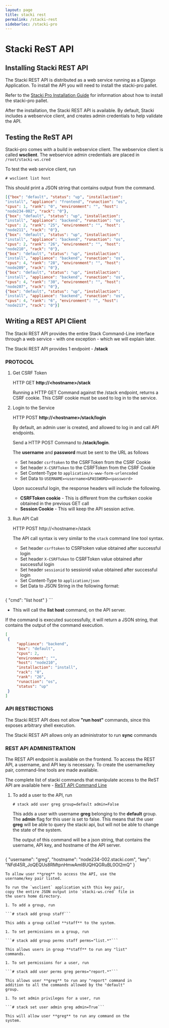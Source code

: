 ```yaml
---
layout: page
title: stacki rest
permalink: /stacki-rest
sidebarloc: /stacki-pro
---
```


# Stacki ReST API

## Installing Stacki REST API

The Stacki REST API is distributed as a web service
running as a Django Application. To install the API
you will need to install the stacki-pro pallet.

Refer to the [Stacki Pro Installation Guide](stacki-pro-install) for information about how to install the stacki-pro pallet.

After the installation, the Stacki REST API is available.
By default, Stacki includes a webservice client, and creates
admin credentials to help validate the API.

## Testing the ReST API

Stacki-pro comes with a build in webservice client.
The webservice client is called **wsclient**. The webservice
admin credentials are placed in `/root/stacki-ws.cred`

To test the web service client, run
```shell
# wsclient list host
```

This should print a JSON string that contains output
from the command.
```json
[{"box": "default", "status": "up", "installaction":
"install", "appliance": "frontend", "runaction": "os",
"cpus": 1, "rank": "0", "environment": "", "host":
"node234-002", "rack": "0"},
{"box": "default", "status": "up", "installaction":
"install", "appliance": "backend", "runaction": "os",
"cpus": 2, "rank": "25", "environment": "", "host":
"node211", "rack": "0"},
{"box": "default", "status": "up", "installaction":
"install", "appliance": "backend", "runaction": "os",
"cpus": 2, "rank": "26", "environment": "", "host":
"node210", "rack": "0"},
{"box": "default", "status": "up", "installaction":
"install", "appliance": "backend", "runaction": "os",
"cpus": 4, "rank": "28", "environment": "", "host":
"node209", "rack": "0"},
{"box": "default", "status": "up", "installaction":
"install", "appliance": "backend", "runaction": "os",
"cpus": 4, "rank": "30", "environment": "", "host":
"node207", "rack": "0"},
{"box": "default", "status": "up", "installaction":
"install", "appliance": "backend", "runaction": "os",
"cpus": 4, "rank": "6", "environment": "", "host":
"node217", "rack": "0"}]
```

## Writing a REST API Client

The Stacki REST API provides the entire
Stack Command-Line interface through a
web service - with one exception - which
we will explain later.

The Stacki REST API provides 1 endpoint - **/stack**

### PROTOCOL

1. Get CSRF Token

   HTTP GET **http://\<hostname\>/stack**

   Running a HTTP GET Command against the /stack
   endpoint, returns a CSRF cookie. This CSRF cookie
   must be used to log in to the service.

1. Login to the Service
   
   HTTP POST **http://\<hostname\>/stack/login**

   By default, an admin user is created, and allowed
   to log in and call API endpoints.

   Send a HTTP POST Command to **/stack/login**.

   The **username** and **password** must be sent to the URL
   as follows
   * Set header `csrftoken` to the CSRFToken from the CSRF Cookie
   * Set header `X-CSRFToken` to the CSRFToken from the CSRF Cookie
   * Set Content-Type to `application/x-www-form-urlencoded`
   * Set Data to `USERNAME=<username>&PASSWORD=<password>`

   Upon successful login, the response headers will include the following.
   * **CSRFToken cookie** - This is different from the csrftoken cookie obtained
     in the previous GET call
   * **Session Cookie** - This will keep the API session active.
   

1. Run API Call

   HTTP POST http://\<hostname\>/stack

   The API call syntax is very similar to the `stack` command line tool
   syntax.
   * Set header `csrftoken` to CSRFtoken value obtained after successful login
   * Set header `X-CSRFToken` to CSRFToken value obtained after successful login
   * Set header `sessionid` to sessionid value obtained after successful login
   * Set Content-Type to `application/json`
   * Set Data to JSON String in the following format:
     ```
{
  "cmd": "list host"
}
     ```
   * This will call the **list host** command, on the API server.
   
   If the command is executed successfully, it will return
   a JSON string, that contains the output of the command execution.
   ```json
[
    {
        "appliance": "backend", 
        "box": "default", 
        "cpus": 2, 
        "environment": "", 
        "host": "node210", 
        "installaction": "install", 
        "rack": "0", 
        "rank": "26", 
        "runaction": "os", 
        "status": "up"
    }
]
   ```

### API RESTRICTIONS

The Stacki REST API does not allow **"run host"** commands,
since this exposes arbitrary shell execution.

The Stacki REST API allows only an administrator to run
**sync** commands

### REST API ADMINISTRATION

The REST API endpoint is available on the frontend.
To access the REST API, a username, and API key is
necessary. To create the username/key pair, command-line
tools are made available.

The complete list of stacki commands that manipulate access
to the ReST API are available here - [ReST API Command Line](restapi-cmd)

1. To add a user to the API, run

   ```# stack add user greg group=default admin=False```

   This adds a user with username **greg** belonging to the
   **default** group. The **admin** flag for this user is
   set to false. This means that the user **greg** will be
   able to query the stacki api, but will not be able to
   change the state of the system.

   The output of this command will be a json string, that
   contains the username, API key, and hostname of the API
   server.
   ```json
{
  "username": "greg", 
  "hostname": "node234-002.stacki.com", 
  "key": "NFdl45R_JoQEQUs8RMtpnHmwAmI8UQHQGRuBL0OI2mQ"
}
   ```
   To allow user **greg** to access the API, use the
   username/key pair listed.
   
   To run the `wsclient` application with this key pair,
   copy the entire JSON output into `stacki-ws.cred` file in
   the users home directory.

1. To add a group, run

   ```# stack add group staff```

   This adds a group called **staff** to the system.

1. To set permissions on a group, run

   ```# stack add group perms staff perms="list.*"```

   This allows users in group **staff** to run any "list"
   commands.

1. To set permissions for a user, run

   ```# stack add user perms greg perms="report.*"```

   This allows user **greg** to run any "report" command in
   addition to all the commands allowed by the "default"
   group.

1. To set admin privileges for a user, run

   ```# stack set user admin greg admin=True```

   This will allow user **greg** to run any command on the
   system.
